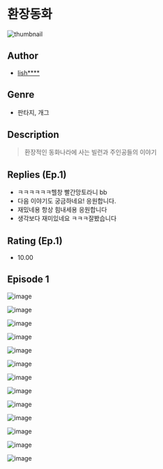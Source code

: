# 환장동화
![thumbnail](https://image-comic.pstatic.net/user_contents_data/challenge_comic/2023/05/23/330624/upload_7089338951780033123_480x623.jpeg)

## Author
- [lish****](https://comic.naver.com/artistTitle?id=330624)

## Genre
- 판타지, 개그

## Description
> 환장적인 동화나라에 사는 빌런과 주인공들의 이야기

## Replies (Ep.1)
- ㅋㅋㅋㅋㅋㅋ헬창 빨간망토라니 bb
- 다음 이야기도 궁금하네요! 응원합니다.
- 재밌네용 항상 힘내세용 응원합니다
- 생각보다 재미있네요 ㅋㅋㅋ잘봤습니다

## Rating (Ep.1)
- 10.00

## Episode 1
![image](https://image-comic.pstatic.net/user_contents_data/challenge_comic/2023/05/23/330624/upload_7377236150830052658.jpeg)

![image](https://image-comic.pstatic.net/user_contents_data/challenge_comic/2023/05/23/330624/upload_3760615881495164261.jpeg)

![image](https://image-comic.pstatic.net/user_contents_data/challenge_comic/2023/05/23/330624/upload_7076058135364002099.jpeg)

![image](https://image-comic.pstatic.net/user_contents_data/challenge_comic/2023/05/23/330624/upload_7377793607500391737.jpeg)

![image](https://image-comic.pstatic.net/user_contents_data/challenge_comic/2023/05/23/330624/upload_3762254342751937842.jpeg)

![image](https://image-comic.pstatic.net/user_contents_data/challenge_comic/2023/05/23/330624/upload_7076952039223473506.jpeg)

![image](https://image-comic.pstatic.net/user_contents_data/challenge_comic/2023/05/23/330624/upload_7089055470939354209.jpeg)

![image](https://image-comic.pstatic.net/user_contents_data/challenge_comic/2023/05/23/330624/upload_3832905438045747508.jpeg)

![image](https://image-comic.pstatic.net/user_contents_data/challenge_comic/2023/05/23/330624/upload_3762585098132808546.jpeg)

![image](https://image-comic.pstatic.net/user_contents_data/challenge_comic/2023/05/23/330624/upload_4135204288863691065.jpeg)

![image](https://image-comic.pstatic.net/user_contents_data/challenge_comic/2023/05/23/330624/upload_3690472721770439217.jpeg)

![image](https://image-comic.pstatic.net/user_contents_data/challenge_comic/2023/05/23/330624/upload_7077233332969289574.jpeg)

![image](https://image-comic.pstatic.net/user_contents_data/challenge_comic/2023/05/23/330624/upload_3473745589016145974.jpeg)
